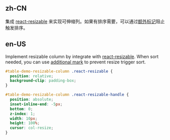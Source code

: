 ## zh-CN

集成 [react-resizable](https://github.com/STRML/react-resizable) 来实现可伸缩列。如果有排序需要，可以通过[额外标记](https://codesandbox.io/s/zrj8xvyzxx)阻止触发排序。

## en-US

Implement resizable column by integrate with [react-resizable](https://github.com/STRML/react-resizable). When sort needed, you can use [additional mark](https://codesandbox.io/s/zrj8xvyzxx) to prevent resize trigger sort.

```css
#table-demo-resizable-column .react-resizable {
  position: relative;
  background-clip: padding-box;
}

#table-demo-resizable-column .react-resizable-handle {
  position: absolute;
  inset-inline-end: -5px;
  bottom: 0;
  z-index: 1;
  width: 10px;
  height: 100%;
  cursor: col-resize;
}
```

